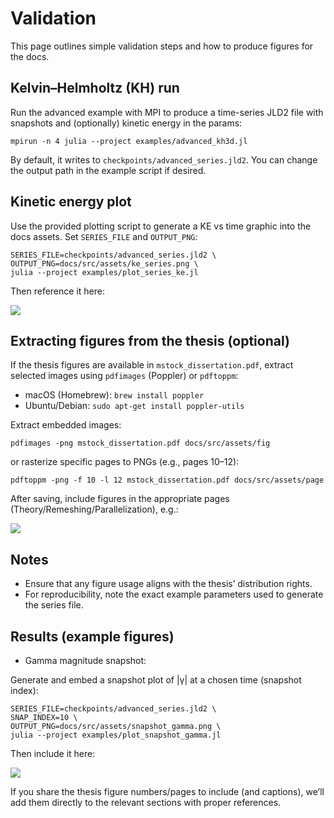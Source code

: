 # Validation

This page outlines simple validation steps and how to produce figures for the docs.

## Kelvin–Helmholtz (KH) run

Run the advanced example with MPI to produce a time-series JLD2 file with snapshots and (optionally) kinetic energy in the params:

```
mpirun -n 4 julia --project examples/advanced_kh3d.jl
```

By default, it writes to `checkpoints/advanced_series.jld2`. You can change the output path in the example script if desired.

## Kinetic energy plot

Use the provided plotting script to generate a KE vs time graphic into the docs assets. Set `SERIES_FILE` and `OUTPUT_PNG`:

```
SERIES_FILE=checkpoints/advanced_series.jld2 \
OUTPUT_PNG=docs/src/assets/ke_series.png \
julia --project examples/plot_series_ke.jl
```

Then reference it here:

![](assets/ke_series.png)

## Extracting figures from the thesis (optional)

If the thesis figures are available in `mstock_dissertation.pdf`, extract selected images using `pdfimages` (Poppler) or `pdftoppm`:

- macOS (Homebrew): `brew install poppler`
- Ubuntu/Debian: `sudo apt-get install poppler-utils`

Extract embedded images:

```
pdfimages -png mstock_dissertation.pdf docs/src/assets/fig
```

or rasterize specific pages to PNGs (e.g., pages 10–12):

```
pdftoppm -png -f 10 -l 12 mstock_dissertation.pdf docs/src/assets/page
```

After saving, include figures in the appropriate pages (Theory/Remeshing/Parallelization), e.g.:

![](assets/fig-0001.png)

## Notes

- Ensure that any figure usage aligns with the thesis’ distribution rights.
- For reproducibility, note the exact example parameters used to generate the series file.

## Results (example figures)

- Gamma magnitude snapshot:

Generate and embed a snapshot plot of |γ| at a chosen time (snapshot index):

```
SERIES_FILE=checkpoints/advanced_series.jld2 \
SNAP_INDEX=10 \
OUTPUT_PNG=docs/src/assets/snapshot_gamma.png \
julia --project examples/plot_snapshot_gamma.jl
```

Then include it here:

![](assets/snapshot_gamma.png)

If you share the thesis figure numbers/pages to include (and captions), we’ll add them directly to the relevant sections with proper references.
